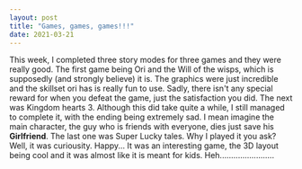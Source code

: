 ```yaml
---
layout: post
title: "Games, games, games!!!"
date: 2021-03-21
---
```

This week, I completed three story modes for three games and they were really good. The first game being Ori and the Will of the wisps, which is supposedly (and strongly believe) it is. The graphics were just incredible and the skillset ori has is really fun to use. Sadly, there isn't any special reward for when you defeat the game, just the satisfaction you did. The next was Kingdom hearts 3. Although this did take quite a while, I still managed to complete it, with the ending being extremely sad. I mean imagine the main character, the guy who is friends with everyone, dies just save his <strong>Girlfriend</strong>. The last one was Super Lucky tales. Why I played it you ask? Well, it was curiousity. Happy... It was an interesting game, the 3D layout being cool and it was almost like it is meant for kids. Heh........................